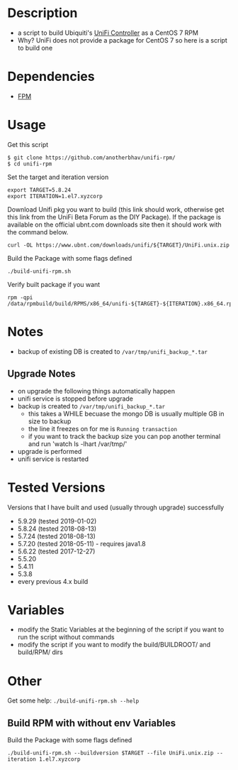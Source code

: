 # Description
- a script to build Ubiquiti's [UniFi Controller](https://www.ubnt.com/download/unifi) as a CentOS 7 RPM
- Why? UniFi does not provide a package for CentOS 7 so here is a script to build one

# Dependencies
- [FPM](https://github.com/jordansissel/fpm)

# Usage
Get this script

    $ git clone https://github.com/anotherbhav/unifi-rpm/
    $ cd unifi-rpm


Set the target and iteration version

    export TARGET=5.8.24
    export ITERATION=1.el7.xyzcorp


Download Unifi pkg you want to build (this link should work, otherwise get this link from the UniFi Beta Forum as the DIY Package). If the package is available on the official ubnt.com downloads site then it should work with the command below.

    curl -OL https://www.ubnt.com/downloads/unifi/${TARGET}/UniFi.unix.zip


Build the Package with some flags defined

    ./build-unifi-rpm.sh


Verify built package if you want

    rpm -qpi /data/rpmbuild/build/RPMS/x86_64/unifi-${TARGET}-${ITERATION}.x86_64.rpm

# Notes

- backup of existing DB is created to `/var/tmp/unifi_backup_*.tar`

## Upgrade Notes

- on upgrade the following things automatically happen
- unifi service is stopped before upgrade
- backup is created to `/var/tmp/unifi_backup_*.tar`
  - this takes a WHILE becuase the mongo DB is usually multiple GB in size to backup
  - the line it freezes on for me is `Running transaction`
  - if you want to track the backup size you can pop another terminal and run 'watch ls -lhart /var/tmp/'
- upgrade is performed
- unifi service is restarted


# Tested Versions
Versions that I have built and used (usually through upgrade) successfully
- 5.9.29 (tested 2019-01-02)
- 5.8.24 (tested 2018-08-13)
- 5.7.24 (tested 2018-08-13)
- 5.7.20 (tested 2018-05-11) - requires java1.8
- 5.6.22 (tested 2017-12-27)
- 5.5.20
- 5.4.11
- 5.3.8
- every previous 4.x build

# Variables
- modify the Static Variables at the beginning of the script if you want to run the script without commands
- modify the script if you want to modify the build/BUILDROOT/ and build/RPM/ dirs

# Other
Get some help: `./build-unifi-rpm.sh --help`

## Build RPM with without env Variables

Build the Package with some flags defined

    ./build-unifi-rpm.sh --buildversion $TARGET --file UniFi.unix.zip --iteration 1.el7.xyzcorp
